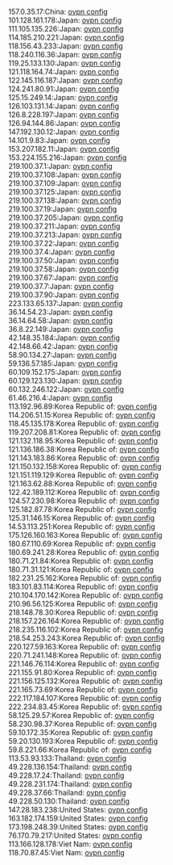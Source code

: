 157.0.35.17:China: [ovpn config](vpn/157_0_35_17.ovpn)  
101.128.161.178:Japan: [ovpn config](vpn/101_128_161_178.ovpn)  
111.105.135.226:Japan: [ovpn config](vpn/111_105_135_226.ovpn)  
114.185.210.221:Japan: [ovpn config](vpn/114_185_210_221.ovpn)  
118.156.43.233:Japan: [ovpn config](vpn/118_156_43_233.ovpn)  
118.240.116.36:Japan: [ovpn config](vpn/118_240_116_36.ovpn)  
119.25.133.130:Japan: [ovpn config](vpn/119_25_133_130.ovpn)  
121.118.164.74:Japan: [ovpn config](vpn/121_118_164_74.ovpn)  
122.145.116.187:Japan: [ovpn config](vpn/122_145_116_187.ovpn)  
124.241.80.91:Japan: [ovpn config](vpn/124_241_80_91.ovpn)  
125.15.249.14:Japan: [ovpn config](vpn/125_15_249_14.ovpn)  
126.103.131.14:Japan: [ovpn config](vpn/126_103_131_14.ovpn)  
126.8.228.197:Japan: [ovpn config](vpn/126_8_228_197.ovpn)  
126.94.144.86:Japan: [ovpn config](vpn/126_94_144_86.ovpn)  
147.192.130.12:Japan: [ovpn config](vpn/147_192_130_12.ovpn)  
14.101.9.83:Japan: [ovpn config](vpn/14_101_9_83.ovpn)  
153.207.182.11:Japan: [ovpn config](vpn/153_207_182_11.ovpn)  
153.224.155.216:Japan: [ovpn config](vpn/153_224_155_216.ovpn)  
219.100.37.1:Japan: [ovpn config](vpn/219_100_37_1.ovpn)  
219.100.37.108:Japan: [ovpn config](vpn/219_100_37_108.ovpn)  
219.100.37.109:Japan: [ovpn config](vpn/219_100_37_109.ovpn)  
219.100.37.125:Japan: [ovpn config](vpn/219_100_37_125.ovpn)  
219.100.37.138:Japan: [ovpn config](vpn/219_100_37_138.ovpn)  
219.100.37.19:Japan: [ovpn config](vpn/219_100_37_19.ovpn)  
219.100.37.205:Japan: [ovpn config](vpn/219_100_37_205.ovpn)  
219.100.37.211:Japan: [ovpn config](vpn/219_100_37_211.ovpn)  
219.100.37.213:Japan: [ovpn config](vpn/219_100_37_213.ovpn)  
219.100.37.22:Japan: [ovpn config](vpn/219_100_37_22.ovpn)  
219.100.37.4:Japan: [ovpn config](vpn/219_100_37_4.ovpn)  
219.100.37.50:Japan: [ovpn config](vpn/219_100_37_50.ovpn)  
219.100.37.58:Japan: [ovpn config](vpn/219_100_37_58.ovpn)  
219.100.37.67:Japan: [ovpn config](vpn/219_100_37_67.ovpn)  
219.100.37.7:Japan: [ovpn config](vpn/219_100_37_7.ovpn)  
219.100.37.90:Japan: [ovpn config](vpn/219_100_37_90.ovpn)  
223.133.65.137:Japan: [ovpn config](vpn/223_133_65_137.ovpn)  
36.14.54.23:Japan: [ovpn config](vpn/36_14_54_23.ovpn)  
36.14.64.58:Japan: [ovpn config](vpn/36_14_64_58.ovpn)  
36.8.22.149:Japan: [ovpn config](vpn/36_8_22_149.ovpn)  
42.148.35.184:Japan: [ovpn config](vpn/42_148_35_184.ovpn)  
42.148.66.42:Japan: [ovpn config](vpn/42_148_66_42.ovpn)  
58.90.134.27:Japan: [ovpn config](vpn/58_90_134_27.ovpn)  
59.136.57.185:Japan: [ovpn config](vpn/59_136_57_185.ovpn)  
60.109.152.175:Japan: [ovpn config](vpn/60_109_152_175.ovpn)  
60.129.123.130:Japan: [ovpn config](vpn/60_129_123_130.ovpn)  
60.132.246.122:Japan: [ovpn config](vpn/60_132_246_122.ovpn)  
61.46.216.4:Japan: [ovpn config](vpn/61_46_216_4.ovpn)  
113.192.96.89:Korea Republic of: [ovpn config](vpn/113_192_96_89.ovpn)  
114.206.51.15:Korea Republic of: [ovpn config](vpn/114_206_51_15.ovpn)  
118.45.135.178:Korea Republic of: [ovpn config](vpn/118_45_135_178.ovpn)  
119.207.208.81:Korea Republic of: [ovpn config](vpn/119_207_208_81.ovpn)  
121.132.118.95:Korea Republic of: [ovpn config](vpn/121_132_118_95.ovpn)  
121.136.186.38:Korea Republic of: [ovpn config](vpn/121_136_186_38.ovpn)  
121.143.183.86:Korea Republic of: [ovpn config](vpn/121_143_183_86.ovpn)  
121.150.132.158:Korea Republic of: [ovpn config](vpn/121_150_132_158.ovpn)  
121.151.119.129:Korea Republic of: [ovpn config](vpn/121_151_119_129.ovpn)  
121.163.62.88:Korea Republic of: [ovpn config](vpn/121_163_62_88.ovpn)  
122.42.189.112:Korea Republic of: [ovpn config](vpn/122_42_189_112.ovpn)  
124.57.230.98:Korea Republic of: [ovpn config](vpn/124_57_230_98.ovpn)  
125.182.87.78:Korea Republic of: [ovpn config](vpn/125_182_87_78.ovpn)  
125.31.146.15:Korea Republic of: [ovpn config](vpn/125_31_146_15.ovpn)  
14.53.113.251:Korea Republic of: [ovpn config](vpn/14_53_113_251.ovpn)  
175.126.160.163:Korea Republic of: [ovpn config](vpn/175_126_160_163.ovpn)  
180.67.110.69:Korea Republic of: [ovpn config](vpn/180_67_110_69.ovpn)  
180.69.241.28:Korea Republic of: [ovpn config](vpn/180_69_241_28.ovpn)  
180.71.21.84:Korea Republic of: [ovpn config](vpn/180_71_21_84.ovpn)  
180.71.31.121:Korea Republic of: [ovpn config](vpn/180_71_31_121.ovpn)  
182.231.25.162:Korea Republic of: [ovpn config](vpn/182_231_25_162.ovpn)  
183.101.83.114:Korea Republic of: [ovpn config](vpn/183_101_83_114.ovpn)  
210.104.170.142:Korea Republic of: [ovpn config](vpn/210_104_170_142.ovpn)  
210.96.56.125:Korea Republic of: [ovpn config](vpn/210_96_56_125.ovpn)  
218.148.78.30:Korea Republic of: [ovpn config](vpn/218_148_78_30.ovpn)  
218.157.226.164:Korea Republic of: [ovpn config](vpn/218_157_226_164.ovpn)  
218.235.116.102:Korea Republic of: [ovpn config](vpn/218_235_116_102.ovpn)  
218.54.253.243:Korea Republic of: [ovpn config](vpn/218_54_253_243.ovpn)  
220.127.59.163:Korea Republic of: [ovpn config](vpn/220_127_59_163.ovpn)  
220.71.241.148:Korea Republic of: [ovpn config](vpn/220_71_241_148.ovpn)  
221.146.76.114:Korea Republic of: [ovpn config](vpn/221_146_76_114.ovpn)  
221.155.91.80:Korea Republic of: [ovpn config](vpn/221_155_91_80.ovpn)  
221.156.125.132:Korea Republic of: [ovpn config](vpn/221_156_125_132.ovpn)  
221.165.73.69:Korea Republic of: [ovpn config](vpn/221_165_73_69.ovpn)  
222.117.184.107:Korea Republic of: [ovpn config](vpn/222_117_184_107.ovpn)  
222.234.83.45:Korea Republic of: [ovpn config](vpn/222_234_83_45.ovpn)  
58.125.29.57:Korea Republic of: [ovpn config](vpn/58_125_29_57.ovpn)  
58.230.98.37:Korea Republic of: [ovpn config](vpn/58_230_98_37.ovpn)  
59.10.172.35:Korea Republic of: [ovpn config](vpn/59_10_172_35.ovpn)  
59.20.130.193:Korea Republic of: [ovpn config](vpn/59_20_130_193.ovpn)  
59.8.221.66:Korea Republic of: [ovpn config](vpn/59_8_221_66.ovpn)  
113.53.93.133:Thailand: [ovpn config](vpn/113_53_93_133.ovpn)  
49.228.136.154:Thailand: [ovpn config](vpn/49_228_136_154.ovpn)  
49.228.17.24:Thailand: [ovpn config](vpn/49_228_17_24.ovpn)  
49.228.231.174:Thailand: [ovpn config](vpn/49_228_231_174.ovpn)  
49.228.37.66:Thailand: [ovpn config](vpn/49_228_37_66.ovpn)  
49.228.50.130:Thailand: [ovpn config](vpn/49_228_50_130.ovpn)  
147.28.183.238:United States: [ovpn config](vpn/147_28_183_238.ovpn)  
163.182.174.159:United States: [ovpn config](vpn/163_182_174_159.ovpn)  
173.198.248.39:United States: [ovpn config](vpn/173_198_248_39.ovpn)  
76.170.79.217:United States: [ovpn config](vpn/76_170_79_217.ovpn)  
113.166.128.178:Viet Nam: [ovpn config](vpn/113_166_128_178.ovpn)  
118.70.87.45:Viet Nam: [ovpn config](vpn/118_70_87_45.ovpn)  
